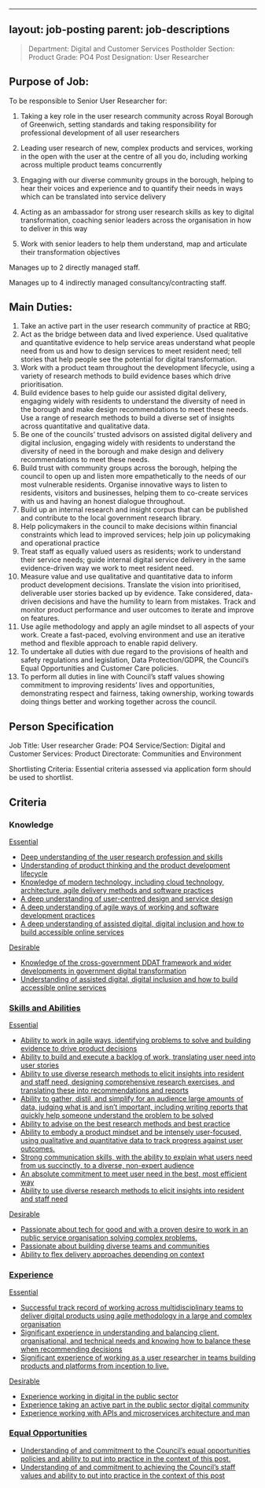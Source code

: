 
---
layout: job-posting
parent: job-descriptions
---




>Department: Digital and Customer Services
>Postholder Section: Product
>Grade: PO4
>Post Designation: User Researcher

## Purpose of Job:
To be responsible to Senior User Researcher for:
1.  Taking a key role in the user research community across Royal Borough of Greenwich, setting standards and taking responsibility for professional development of all user researchers
    
2.  Leading user research of new, complex products and services, working in the open with the user at the centre of all you do, including working across multiple product teams concurrently
    
3.  Engaging with our diverse community groups in the borough, helping to hear their voices and experience and to quantify their needs in ways which can be translated into service delivery
    
4.  Acting as an ambassador for strong user research skills as key to digital transformation, coaching senior leaders across the organisation in how to deliver in this way
    
5.  Work with senior leaders to help them understand, map and articulate their transformation objectives
    

Manages up to 2 directly managed staff.

Manages up to 4 indirectly managed consultancy/contracting staff.


## Main Duties:
1.  Take an active part in the user research community of practice at RBG;
2.  Act as the bridge between data and lived experience. Used qualitative and quantitative evidence to help service areas understand what people need from us and how to design services to meet resident need; tell stories that help people see the potential for digital transformation.
3.  Work with a product team throughout the development lifecycle, using a variety of research methods to build evidence bases which drive prioritisation.
4.  Build evidence bases to help guide our assisted digital delivery, engaging widely with residents to understand the diversity of need in the borough and make design recommendations to meet these needs. Use a range of research methods to build a diverse set of insights across quantitative and qualitative data.
5.  Be one of the councils’ trusted advisors on assisted digital delivery and digital inclusion, engaging widely with residents to understand the diversity of need in the borough and make design and delivery recommendations to meet these needs.
6.  Build trust with community groups across the borough, helping the council to open up and listen more empathetically to the needs of our most vulnerable residents. Organise innovative ways to listen to residents, visitors and businesses, helping them to co-create services with us and having an honest dialogue throughout.
7.  Build up an internal research and insight corpus that can be published and contribute to the local government research library.
8.  Help policymakers in the council to make decisions within financial constraints which lead to improved services; help join up policymaking and operational practice
9.  Treat staff as equally valued users as residents; work to understand their service needs; guide internal digital service delivery in the same evidence-driven way we work to meet resident need.
10.  Measure value and use qualitative and quantitative data to inform product development decisions. Translate the vision into prioritised, deliverable user stories backed up by evidence. Take considered, data-driven decisions and have the humility to learn from mistakes. Track and monitor product performance and user outcomes to iterate and improve on features.  
11.  Use agile methodology and apply an agile mindset to all aspects of your work. Create a fast-paced, evolving environment and use an iterative method and flexible approach to enable rapid delivery.
12.  To undertake all duties with due regard to the provisions of health and safety regulations and legislation, Data Protection/GDPR, the Council’s Equal Opportunities and Customer Care policies.
13.  To perform all duties in line with Council’s staff values showing commitment to improving residents’ lives and opportunities, demonstrating respect and fairness, taking ownership, working towards doing things better and working together across the council.
    
## Person Specification
Job Title: User researcher
Grade: PO4
Service/Section: Digital and Customer Services: Product
Directorate: Communities and Environment

Shortlisting Criteria: Essential criteria assessed via application form should be used to shortlist.
 
## Criteria
### Knowledge
<u>Essential
-   Deep understanding of the user research profession and skills
-   Understanding of product thinking and the product development lifecycle
-   Knowledge of modern technology, including cloud technology, architecture, agile delivery methods and software practices
-   A deep understanding of user-centred design and service design
-   A deep understanding of agile ways of working and software development practices
-   A deep understanding of assisted digital, digital inclusion and how to build accessible online services
    
<u>Desirable
-   Knowledge of the cross-government DDAT framework and wider developments in government digital transformation
-   Understanding of assisted digital, digital inclusion and how to build accessible online services

### Skills and Abilities
<u>Essential
-   Ability to work in agile ways, identifying problems to solve and building evidence to drive product decisions
-   Ability to build and execute a backlog of work, translating user need into user stories
-   Ability to use diverse research methods to elicit insights into resident and staff need, designing comprehensive research exercises, and translating these into recommendations and reports
-   Ability to gather, distil, and simplify for an audience large amounts of data, judging what is and isn’t important, including writing reports that quickly help someone understand the problem to be solved
-   Ability to advise on the best research methods and best practice
-   Ability to embody a product mindset and be intensely user-focused, using qualitative and quantitative data to track progress against user outcomes.
-   Strong communication skills, with the ability to explain what users need from us succinctly, to a diverse, non-expert audience
-   An absolute commitment to meet user need in the best, most efficient way
-   Ability to use diverse research methods to elicit insights into resident and staff need

<u> Desirable
-   Passionate about tech for good and with a proven desire to work in an public service organisation solving complex problems.
-   Passionate about building diverse teams and communities
-   Ability to flex delivery approaches depending on context

### Experience
<u>Essential
-   Successful track record of working across multidisciplinary teams to deliver digital products using agile methodology in a large and complex organisation
-   Significant experience in understanding and balancing client, organisational, and technical needs and knowing how to balance these when recommending decisions
-   Significant experience of working as a user researcher in teams building products and platforms from inception to live.  
      
<u>Desirable
-   Experience working in digital in the public sector
-   Experience taking an active part in the public sector digital community
-   Experience working with APIs and microservices architecture and man

### Equal Opportunities
-   Understanding of and commitment to the Council’s equal opportunities policies and ability to put into practice in the context of this post.
-   Understanding of and commitment to achieving the Council’s staff values and ability to put into practice in the context of this post
